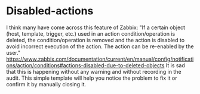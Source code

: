 # Disabled-actions
I think many have come across this feature of Zabbix:
"If a certain object (host, template, trigger, etc.) used in an action condition/operation is deleted, the condition/operation is removed and the action is disabled to avoid incorrect execution of the action. The action can be re-enabled by the user."
https://www.zabbix.com/documentation/current/en/manual/config/notifications/action/conditions#actions-disabled-due-to-deleted-objects
It is sad that this is happening without any warning and without recording in the audit.
This simple template will help you notice the problem to fix it or confirm it by manually closing it.
